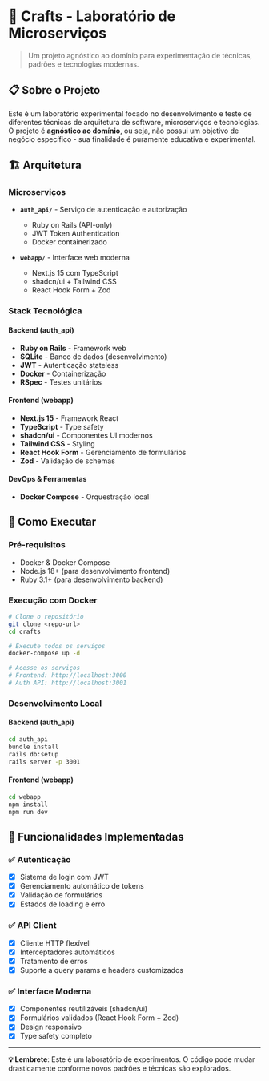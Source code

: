 # 🧪 Crafts - Laboratório de Microserviços

> Um projeto agnóstico ao domínio para experimentação de técnicas, padrões e tecnologias modernas.

## 📋 Sobre o Projeto

Este é um laboratório experimental focado no desenvolvimento e teste de diferentes técnicas de arquitetura de software, microserviços e tecnologias. O projeto é **agnóstico ao domínio**, ou seja, não possui um objetivo de negócio específico - sua finalidade é puramente educativa e experimental.

## 🏗️ Arquitetura

### Microserviços

- **`auth_api/`** - Serviço de autenticação e autorização
  - Ruby on Rails (API-only)
  - JWT Token Authentication
  - Docker containerizado

- **`webapp/`** - Interface web moderna
  - Next.js 15 com TypeScript
  - shadcn/ui + Tailwind CSS
  - React Hook Form + Zod

### Stack Tecnológica

#### Backend (auth_api)

- **Ruby on Rails** - Framework web
- **SQLite** - Banco de dados (desenvolvimento)
- **JWT** - Autenticação stateless
- **Docker** - Containerização
- **RSpec** - Testes unitários

#### Frontend (webapp)

- **Next.js 15** - Framework React
- **TypeScript** - Type safety
- **shadcn/ui** - Componentes UI modernos
- **Tailwind CSS** - Styling
- **React Hook Form** - Gerenciamento de formulários
- **Zod** - Validação de schemas

#### DevOps & Ferramentas

- **Docker Compose** - Orquestração local

## 🚀 Como Executar

### Pré-requisitos

- Docker & Docker Compose
- Node.js 18+ (para desenvolvimento frontend)
- Ruby 3.1+ (para desenvolvimento backend)

### Execução com Docker

```bash
# Clone o repositório
git clone <repo-url>
cd crafts

# Execute todos os serviços
docker-compose up -d

# Acesse os serviços
# Frontend: http://localhost:3000
# Auth API: http://localhost:3001
```

### Desenvolvimento Local

#### Backend (auth_api)

```bash
cd auth_api
bundle install
rails db:setup
rails server -p 3001
```

#### Frontend (webapp)

```bash
cd webapp
npm install
npm run dev
```

## 🧩 Funcionalidades Implementadas

### ✅ Autenticação

- [x] Sistema de login com JWT
- [x] Gerenciamento automático de tokens
- [x] Validação de formulários
- [x] Estados de loading e erro

### ✅ API Client

- [x] Cliente HTTP flexível
- [x] Interceptadores automáticos
- [x] Tratamento de erros
- [x] Suporte a query params e headers customizados

### ✅ Interface Moderna

- [x] Componentes reutilizáveis (shadcn/ui)
- [x] Formulários validados (React Hook Form + Zod)
- [x] Design responsivo
- [x] Type safety completo

---

**💡 Lembrete**: Este é um laboratório de experimentos. O código pode mudar drasticamente conforme novos padrões e técnicas são explorados.


